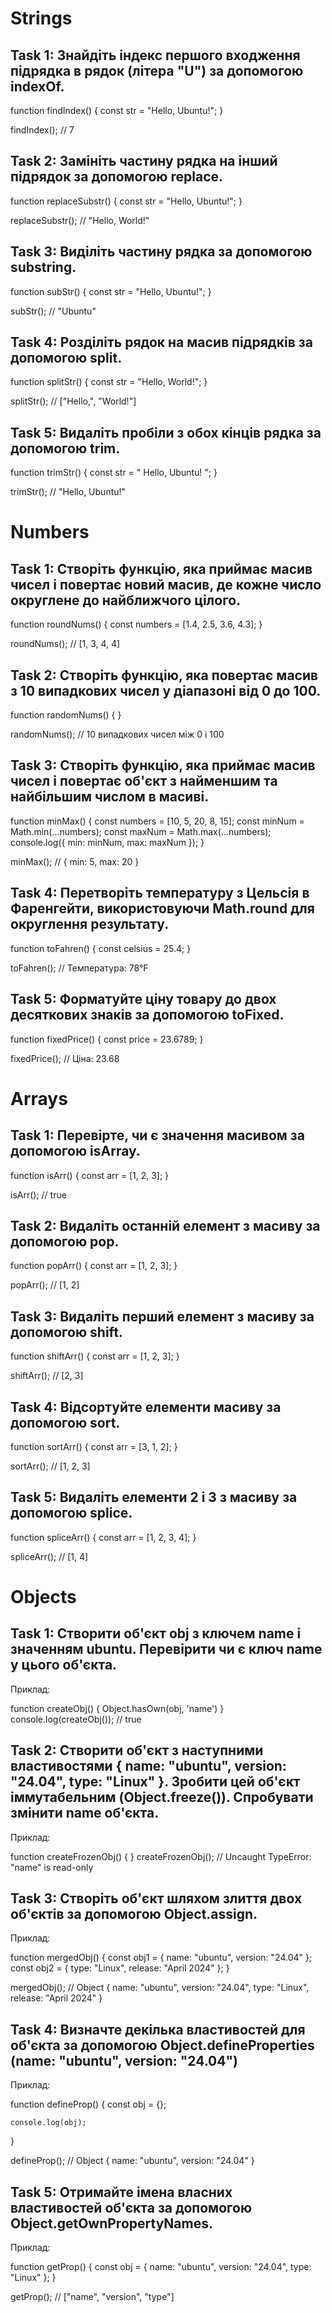 # Strings

## Task 1: Знайдіть індекс першого входження підрядка в рядок (літера "U") за допомогою indexOf.

function findIndex() {
const str = "Hello, Ubuntu!";
}

findIndex(); // 7

## Task 2: Замініть частину рядка на інший підрядок за допомогою replace.

function replaceSubstr() {
const str = "Hello, Ubuntu!";
}

replaceSubstr(); // "Hello, World!"

## Task 3: Виділіть частину рядка за допомогою substring.

function subStr() {
const str = "Hello, Ubuntu!";
}

subStr(); // "Ubuntu"

## Task 4: Розділіть рядок на масив підрядків за допомогою split.

function splitStr() {
const str = "Hello, World!";
}

splitStr(); // ["Hello,", "World!"]

## Task 5: Видаліть пробіли з обох кінців рядка за допомогою trim.

function trimStr() {
const str = " Hello, Ubuntu! ";
}

trimStr(); // "Hello, Ubuntu!"

# Numbers

## Task 1: Створіть функцію, яка приймає масив чисел і повертає новий масив, де кожне число округлене до найближчого цілого.

function roundNums() {
const numbers = [1.4, 2.5, 3.6, 4.3];
}

roundNums(); // [1, 3, 4, 4]

## Task 2: Створіть функцію, яка повертає масив з 10 випадкових чисел у діапазоні від 0 до 100.

function randomNums() {
}

randomNums(); // 10 випадкових чисел між 0 і 100

## Task 3: Створіть функцію, яка приймає масив чисел і повертає об'єкт з найменшим та найбільшим числом в масиві.

function minMax() {
const numbers = [10, 5, 20, 8, 15];
const minNum = Math.min(...numbers);
const maxNum = Math.max(...numbers);
console.log({ min: minNum, max: maxNum });
}

minMax(); // { min: 5, max: 20 }

## Task 4: Перетворіть температуру з Цельсія в Фаренгейти, використовуючи Math.round для округлення результату.

function toFahren() {
const celsius = 25.4;
}

toFahren(); // Температура: 78°F

## Task 5: Форматуйте ціну товару до двох десяткових знаків за допомогою toFixed.

function fixedPrice() {
const price = 23.6789;
}

fixedPrice(); // Ціна: 23.68

# Arrays

## Task 1: Перевірте, чи є значення масивом за допомогою isArray.

function isArr() {
const arr = [1, 2, 3];
}

isArr(); // true

## Task 2: Видаліть останній елемент з масиву за допомогою pop.

function popArr() {
const arr = [1, 2, 3];
}

popArr(); // [1, 2]

## Task 3: Видаліть перший елемент з масиву за допомогою shift.

function shiftArr() {
const arr = [1, 2, 3];
}

shiftArr(); // [2, 3]

## Task 4: Відсортуйте елементи масиву за допомогою sort.

function sortArr() {
const arr = [3, 1, 2];
}

sortArr(); // [1, 2, 3]

## Task 5: Видаліть елементи 2 і 3 з масиву за допомогою splice.

function spliceArr() {
const arr = [1, 2, 3, 4];
}

spliceArr(); // [1, 4]

# Objects

## Task 1: Створити об'єкт obj з ключем name і значенням ubuntu. Перевірити чи є ключ name у цього об'єкта.

Приклад:

function createObj() {
Object.hasOwn(obj, 'name')
}
console.log(createObj()); // true

## Task 2: Створити об'єкт з наступними властивостями { name: "ubuntu", version: "24.04", type: "Linux" }. Зробити цей об'єкт іммутабельним (Object.freeze()). Спробувати змінити name об'єкта.

Приклад:

function createFrozenObj() {
}
createFrozenObj(); // Uncaught TypeError: "name" is read-only

## Task 3: Створіть об'єкт шляхом злиття двох об'єктів за допомогою Object.assign.

Приклад:

function mergedObj() {
const obj1 = { name: "ubuntu", version: "24.04" };
const obj2 = { type: "Linux", release: "April 2024" };
}

mergedObj(); // Object { name: "ubuntu", version: "24.04", type: "Linux", release: "April 2024" }

## Task 4: Визначте декілька властивостей для об'єкта за допомогою Object.defineProperties (name: "ubuntu", version: "24.04")

Приклад:

function defineProp() {
const obj = {};

    console.log(obj);

}

defineProp(); // Object { name: "ubuntu", version: "24.04" }

## Task 5: Отримайте імена власних властивостей об'єкта за допомогою Object.getOwnPropertyNames.

Приклад:

function getProp() {
const obj = {
name: "ubuntu",
version: "24.04",
type: "Linux"
};
}

getProp(); // ["name", "version", "type"]
